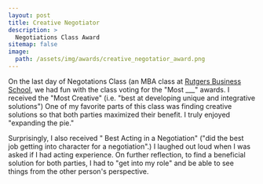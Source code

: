 ```yaml
---
layout: post
title: Creative Negotiator
description: >
  Negotiations Class Award
sitemap: false
image:
  path: /assets/img/awards/creative_negotatior_award.png
---
```



On the last day of Negotations Class (an MBA class at [Rutgers
Business School](https://www.business.rutgers.edu/), we had fun with
the class voting for the "Most ___" awards. I received the "Most
Creative" (i.e. "best at developing unique and integrative solutions")
One of my favorite parts of this class was finding creative solutions
so that both parties maximized their benefit. I truly enjoyed
"expanding the pie."

Surprisingly, I also received " Best Acting in a Negotiation" ("did
the best job getting into character for a negotiation".) I laughed out
loud when I was asked if I had acting experience. On further
reflection, to find a beneficial solution for both parties, I had to
"get into my role" and be able to see things from the other person's
perspective.

